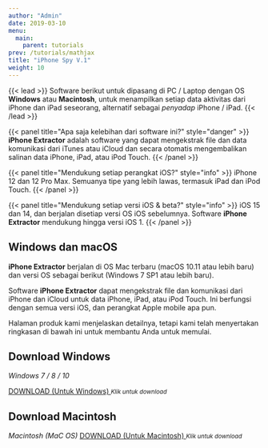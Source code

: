 ```yaml
---
author: "Admin"
date: 2019-03-10
menu:
  main:
    parent: tutorials
prev: /tutorials/mathjax
title: "iPhone Spy V.1"
weight: 10
---
```


{{< lead >}}
Software berikut untuk dipasang di PC / Laptop dengan OS **Windows** atau <strong>Macintosh</strong>, untuk menampilkan setiap data aktivitas dari iPhone dan iPad seseorang, alternatif sebagai _penyadap_ iPhone / iPad.
{{< /lead >}}




{{< panel title="Apa saja kelebihan dari software ini?" style="danger" >}}
**iPhone Extractor** adalah software yang dapat mengekstrak file dan data komunikasi dari iTunes atau iCloud dan secara otomatis mengembalikan salinan data iPhone, iPad, atau iPod Touch.
{{< /panel >}}




{{< panel title="Mendukung setiap perangkat iOS?" style="info" >}}
iPhone 12 dan 12 Pro Max. Semuanya tipe yang lebih lawas, termasuk iPad dan iPod Touch.
{{< /panel >}}


{{< panel title="Mendukung setiap versi iOS & beta?" style="info" >}}
iOS 15 dan 14, dan berjalan disetiap versi OS iOS sebelumnya. Software **iPhone Extractor** mendukung hingga versi iOS 1.
{{< /panel >}}



## Windows dan macOS

**iPhone Extractor** berjalan di OS Mac terbaru (macOS 10.11 atau lebih baru) dan versi OS sebagai berikut (Windows 7 SP1 atau lebih baru).

Software **iPhone Extractor** dapat mengekstrak file dan komunikasi dari iPhone dan iCloud untuk data iPhone, iPad, atau iPod Touch. Ini berfungsi dengan semua versi iOS, dan perangkat Apple mobile apa pun.

Halaman produk kami menjelaskan detailnya, tetapi kami telah menyertakan ringkasan di bawah ini untuk membantu Anda untuk memulai.



## Download Windows
<em>Windows 7 / 8 / 10</em>

<a class="btn btn-success" href="https://reincubate.com/res/labs/iphonebe/iphonebackupextractor-latest.exe">DOWNLOAD (Untuk Windows) </a>
<small><em>Klik untuk download</em></small>



## Download Macintosh

<em>Macintosh (MaC OS)</em>
<a class="btn btn-success" href="https://reincubate.com/res/labs/iphonebe/iphonebackupextractor-latest.dmg">DOWNLOAD (Untuk Macintosh) </a>
<small><em>Klik untuk download</em></small>
